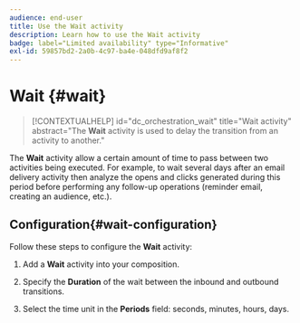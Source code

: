 ```yaml
---
audience: end-user
title: Use the Wait activity
description: Learn how to use the Wait activity
badge: label="Limited availability" type="Informative"
exl-id: 59857bd2-2a0b-4c97-ba4e-048dfd9af8f2
---
```

# Wait {#wait}

>[!CONTEXTUALHELP]
>id="dc_orchestration_wait"
>title="Wait activity"
>abstract="The **Wait** activity is used to delay the transition from an activity to another."

The **Wait** activity allow a certain amount of time to pass between two activities being executed. For example, to wait several days after an email delivery activity then analyze the opens and clicks generated during this period before performing any follow-up operations (reminder email, creating an audience, etc.).

## Configuration{#wait-configuration}

Follow these steps to configure the **Wait** activity:

1. Add a **Wait** activity into your composition.

1. Specify the **Duration** of the wait between the inbound and outbound transitions.

1. Select the time unit in the **Periods** field: seconds, minutes, hours, days.
